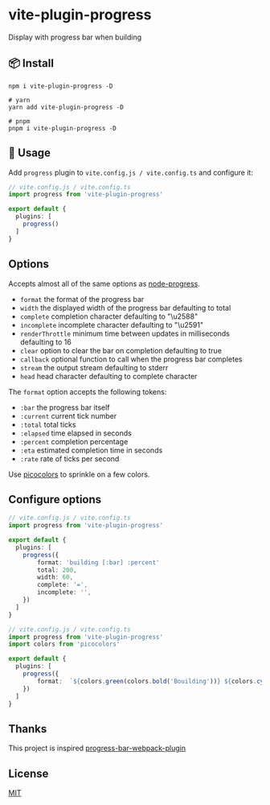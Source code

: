 # vite-plugin-progress
Display with progress bar when building


## 📦 Install
```
npm i vite-plugin-progress -D 

# yarn 
yarn add vite-plugin-progress -D

# pnpm 
pnpm i vite-plugin-progress -D
```

## 🦄 Usage
Add `progress` plugin to `vite.config.js / vite.config.ts` and configure it:
```ts
// vite.config.js / vite.config.ts
import progress from 'vite-plugin-progress'

export default {
  plugins: [
    progress()
  ]
}
```

## Options
Accepts almost all of the same options as [node-progress](https://github.com/tj/node-progress#options).

- `format` the format of the progress bar
- `width` the displayed width of the progress bar defaulting to total
- `complete` completion character defaulting to "\u2588"
- `incomplete` incomplete character defaulting to "\u2591"
- `renderThrottle` minimum time between updates in milliseconds defaulting to 16
- `clear` option to clear the bar on completion defaulting to true
- `callback` optional function to call when the progress bar completes
- `stream` the output stream defaulting to stderr
- `head` head character defaulting to complete character

The `format` option accepts the following tokens:

- `:bar` the progress bar itself
- `:current` current tick number
- `:total` total ticks
- `:elapsed` time elapsed in seconds
- `:percent` completion percentage
- `:eta` estimated completion time in seconds
- `:rate` rate of ticks per second


Use [picocolors](https://github.com/alexeyraspopov/picocolors) to sprinkle on a few colors.

## Configure options

```ts
// vite.config.js / vite.config.ts
import progress from 'vite-plugin-progress'

export default {
  plugins: [
    progress({
        format: 'building [:bar] :percent'
        total: 200,
        width: 60,
        complete: '=',
        incomplete: '',
    })
  ]
}
```

```ts
// vite.config.js / vite.config.ts
import progress from 'vite-plugin-progress'
import colors from 'picocolors'

export default {
  plugins: [
    progress({
        format:  `${colors.green(colors.bold('Bouilding'))} ${colors.cyan('[:bar]')} :percent`
    })
  ]
}
```

## Thanks

This project is inspired [progress-bar-webpack-plugin](https://github.com/clessg/progress-bar-webpack-plugin)

## License

[MIT](./LICENSE)
